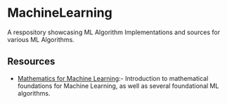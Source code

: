 # MachineLearning
A respository showcasing ML Algorithm Implementations and sources for various ML Algorithms.

## Resources
- [Mathematics for Machine Learning](https://mml-book.github.io/book/mml-book.pdf):- Introduction to mathematical foundations for Machine Learning, as well as several foundational ML algorithms.
